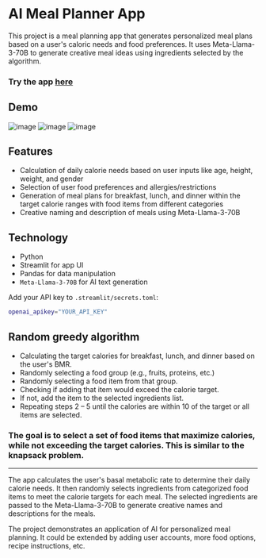 # AI Meal Planner App

This project is a meal planning app that generates personalized meal plans based on a user's caloric needs and food
preferences.
It uses Meta-Llama-3-70B to generate creative meal ideas using ingredients selected by the algorithm.

### Try the app [here](https://ai-meal-planner.streamlit.app)

## Demo

![image](https://github.com/myselfshravan/AI-Meal-Planner/assets/71520844/b33ba708-ded4-467d-8e0a-68f5e47e4b80)
![image](https://github.com/myselfshravan/AI-Meal-Planner/assets/71520844/5d1d86ed-d7f5-46a0-9dfe-42b2d43bae90)
![image](https://github.com/myselfshravan/AI-Meal-Planner/assets/71520844/895511ea-7e07-4c6c-827b-2fa948f47623)

## Features

- Calculation of daily calorie needs based on user inputs like age, height, weight, and gender
- Selection of user food preferences and allergies/restrictions
- Generation of meal plans for breakfast, lunch, and dinner within the target calorie ranges with food items from
  different categories
- Creative naming and description of meals using Meta-Llama-3-70B

## Technology

- Python
- Streamlit for app UI
- Pandas for data manipulation
- `Meta-Llama-3-70B` for AI text generation

Add your API key to `.streamlit/secrets.toml`:

```bash
openai_apikey="YOUR_API_KEY"
```

## Random greedy algorithm

- Calculating the target calories for breakfast, lunch, and dinner based on the user's BMR.
- Randomly selecting a food group (e.g., fruits, proteins, etc.)
- Randomly selecting a food item from that group.
- Checking if adding that item would exceed the calorie target.
- If not, add the item to the selected ingredients list.
- Repeating steps 2 – 5 until the calories are within 10 of the target or all items are selected.

### The goal is to select a set of food items that maximize calories, while not exceeding the target calories. This is similar to the knapsack problem.

---

The app calculates the user's basal metabolic rate to determine their daily calorie needs. It then randomly selects
ingredients from categorized food items to meet the calorie targets for each meal. The selected ingredients are passed
to the Meta-Llama-3-70B to generate creative names and descriptions for the meals.

The project demonstrates an application of AI for personalized meal planning.
It could be extended by adding user accounts, more food options, recipe instructions, etc.